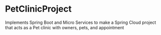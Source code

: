 # PetClinicProject
Implements Spring Boot and Micro Services to make a Spring Cloud project that acts as a Pet clinic with owners, pets, and appointment
